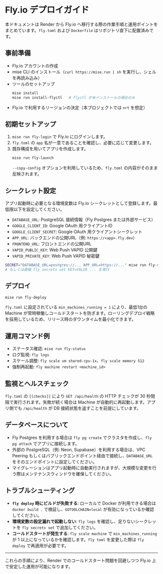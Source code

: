 # Fly.io デプロイガイド

本ドキュメントは Render から Fly.io へ移行する際の作業手順と運用ポイントをまとめています。`fly.toml` および `Dockerfile` はリポジトリ直下に配置済みです。

## 事前準備
- Fly.io アカウントの作成
- mise CLI のインストール（`curl https://mise.run | sh` を実行し、シェルを再読み込み）
- ツールのセットアップ
  ```bash
  mise install
  mise run install-flyctl   # flyctl が未インストールの場合のみ
  ```
- Fly.io で利用するリージョンの決定（本プロジェクトでは `nrt` を想定）

## 初期セットアップ
1. `mise run fly-login` で Fly.io にログインします。
2. `fly.toml` の `app` 名が一意であることを確認し、必要に応じて変更します。
3. 既存構成を用いてアプリを作成します。
   ```bash
   mise run fly-launch
   ```
   `--copy-config` オプションを利用しているため、`fly.toml` の内容がそのまま反映されます。

## シークレット設定
アプリ起動時に必要となる環境変数は Fly.io シークレットとして登録します。最低限以下を設定してください。

- `DATABASE_URL`: PostgreSQL 接続情報（Fly Postgres または外部サービス）
- `GOOGLE_CLIENT_ID`: Google OAuth 用クライアントID
- `GOOGLE_CLIENT_SECRET`: Google OAuth 用クライアントシークレット
- `APP_URL`: バックエンドの公開URL（例: `https://<app>.fly.dev`）
- `FRONTEND_URL`: フロントエンドの公開URL
- `VAPID_PUBLIC_KEY`: Web Push VAPID 公開鍵
- `VAPID_PRIVATE_KEY`: Web Push VAPID 秘密鍵

```bash
SECRET="DATABASE_URL=postgres://... APP_URL=https://..." mise run fly-secrets
# もしくは直接 fly secrets set KEY=VALUE ... を実行
```

## デプロイ
```bash
mise run fly-deploy
```

`fly.toml` に設定されている `min_machines_running = 1` により、最低1台の Machine が常時稼働しコールドスタートを防ぎます。ローリングデプロイ戦略を採用しているため、リリース時のダウンタイムを最小化できます。

## 運用コマンド例
- ステータス確認: `mise run fly-status`
- ログ監視: `fly logs`
- スケール調整: `fly scale vm shared-cpu-1x`、`fly scale memory 512`
- 強制再起動: `fly machine restart <machine_id>`

## 監視とヘルスチェック
`fly.toml` の `[[checks]]` により `GET /api/health` の HTTP チェックが 30 秒間隔で実行されます。失敗が続く場合は Machine が自動的に再起動します。アプリ側でも `/api/health` が DB 接続状態を返すことを前提にしています。

## データベースについて
- Fly Postgres を利用する場合は `fly pg create` でクラスタを作成し、`fly pg attach` でアプリに接続します。
- 外部の PostgreSQL（例: Neon, Supabase）を利用する場合は、VPC Peering もしくはパブリックエンドポイント経由で接続し、`DATABASE_URL` をそのエンドポイントに設定してください。
- マイグレーションはアプリ起動時に自動実行されますが、大規模な変更を行う際はメンテナンスウィンドウを確保してください。

## トラブルシューティング
- **`fly deploy` 時にビルドが失敗する**: ローカルで Docker が利用できる場合は `docker build .` で検証し、`GOTOOLCHAIN=local` が有効になっているか確認してください。
- **環境変数の設定漏れで起動しない**: `fly logs` を確認し、足りないシークレットを `fly secrets set` で追加してください。
- **コールドスタートが発生する**: `fly scale machine` で `min_machines_running` が 1 以上になっているかを確認します。`fly toml` を変更した際は `fly deploy` で再適用が必要です。

---

これらの手順により、Render でのコールドスタート問題を回避しつつ Fly.io 上で安定した運用が可能になります。
